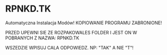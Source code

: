 # RPNKD.TK
Automatyczna Instalacja Modów!
KOPIOWANIE PROGRAMU ZABRONIONE!

PRZED UPEWNI SIE ZE ROZPAKOWALES FOLDER I JEST ON W POBRANYCH Z NAZWA: RPNKD.TK

WSZEDZIE WPISUJ CALA ODPOWIEDZ. NP: "TAK" A NIE "T"!
